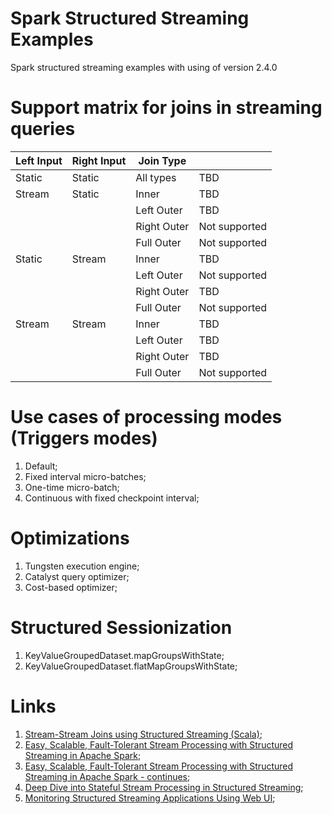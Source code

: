 # Spark Structured Streaming Examples
Spark structured streaming examples with using of version 2.4.0

# Support matrix for joins in streaming queries

| Left Input | Right Input  | Join Type   |               |
| ---------- | ------------ | ----------- | ------------- |
| Static     | Static       | All types   | TBD |
| Stream     | Static       | Inner       | TBD |
|            |              | Left Outer  | TBD |
|            |              | Right Outer | Not supported |
|            |              | Full Outer  | Not supported |
| Static     | Stream       | Inner       | TBD |
|            |              | Left Outer  | Not supported |
|            |              | Right Outer | TBD |
|            |              | Full Outer  | Not supported |
| Stream     | Stream       | Inner       | TBD |
|            |              | Left Outer  | TBD |
|            |              | Right Outer | TBD |
|            |              | Full Outer  | Not supported |

# Use cases of processing modes (Triggers modes)
1) Default;
2) Fixed interval micro-batches;
3) One-time micro-batch;
2) Continuous with fixed checkpoint interval;

# Optimizations
1) Tungsten execution engine;
2) Catalyst query optimizer;
3) Cost-based optimizer;

# Structured Sessionization
1) KeyValueGroupedDataset.mapGroupsWithState;
2) KeyValueGroupedDataset.flatMapGroupsWithState;

# Links
1) [Stream-Stream Joins using Structured Streaming (Scala)](https://docs.databricks.com/spark/latest/structured-streaming/examples.html#stream-stream-joins-scala);
2) [Easy, Scalable, Fault-Tolerant Stream Processing with Structured Streaming in Apache Spark](https://databricks.com/session/easy-scalable-fault-tolerant-stream-processing-with-structured-streaming-in-apache-spark);
3) [Easy, Scalable, Fault-Tolerant Stream Processing with Structured Streaming in Apache Spark - continues](https://databricks.com/session/easy-scalable-fault-tolerant-stream-processing-with-structured-streaming-in-apache-spark-continues);
4) [Deep Dive into Stateful Stream Processing in Structured Streaming](https://databricks.com/session/deep-dive-into-stateful-stream-processing-in-structured-streaming);
5) [Monitoring Structured Streaming Applications Using Web UI](https://databricks.com/session/monitoring-structured-streaming-applications-using-web-ui);
